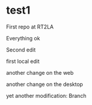 # test1
First repo at RT2LA

Everything ok

Second edit



first local edit

another change on the web


another change on the desktop

yet another modification: Branch
